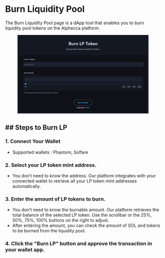 
# Burn Liquidity Pool

The Burn Liquidity Pool page is a dApp tool that enables you to burn liquidity pool tokens on the Alphecca platform.

<figure><img src="../.gitbook/assets/burn_lp.png" alt=""><figcaption></figcaption></figure>



## ## Steps to Burn LP


### 1. Connect Your Wallet
 - Supported wallets : Phantom, Solfare


### 2. Select your LP token mint address.
 - You don’t need to know the address. Our platform integrates with your connected wallet to retrieve all your LP token mint addresses automatically.


### 3. Enter the amount of LP tokens to burn.
 - You don’t need to know the burnable amount. Our platform retrieves the total balance of the selected LP token. Use the scrollbar or the 25%, 50%, 75%, 100% buttons on the right to adjust.
 - After entering the amount, you can check the amount of SOL and tokens to be burned from the liquidity pool.


### 4. Click the "Burn LP" button and approve the transaction in your wallet app.



